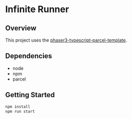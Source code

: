 # Infinite Runner

## Overview

This project uses the [phaser3-typescript-parcel-template](https://github.com/ourcade/phaser3-typescript-parcel-template).

## Dependencies

* node
* npm
* parcel

## Getting Started

```bash
npm install
npm run start
```
